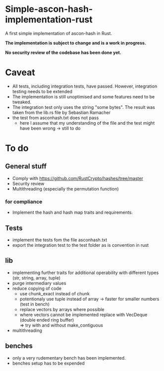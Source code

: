 # Simple-ascon-hash-implementation-rust
A first simple implementation of ascon-hash in Rust. 

**The implementation is subject to change and is a work in progress.**


**No security review of the codebase has been done yet.**

# Caveat 
- All tests, including integration tests, have passed. However, integration testing needs to be extended 
- The implementation is still unoptimised and some features need to be tweaked.
- The integration test only uses the string "some bytes". The result was taken from the lib.rs file by Sebastian Ramacher
- the test from asconhash.txt does not pass
  - here I assume that my understanding of the file and the test might have been wrong -> still to do
 
# To do

## General stuff 
- Comply with https://github.com/RustCrypto/hashes/tree/master
- Security review
- Multithreading (especially the permutation function)

### for compliance
- Implement the hash and hash map traits and requirements.

## Tests
- implement the tests fom the file asconhash.txt
- export the integration test to the test folder as is convention in rust

## lib
- implementing further traits for additional operability with different types (str, string, array, tuple)
- purge intermediary values
- reduce copying of code
  - use chunk_exact instead of chunk
  - potentionaly use tuple instead of array -> faster for smaller numbers (test in bench)
  - replace vectors by arrays where possible
  - where vectors cannot be implemented replace with VecDeque (double ended ring buffer) <br>
    $\Rightarrow$ try with and without make_contiguous
- multithreading 

## benches 
- only a very rudementary bench has been implemented. 
- benches setup has to be expended 
